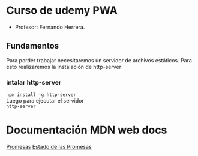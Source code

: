 
# Curso de udemy PWA 

- Profesor: Fernando Herrera. 

## Fundamentos

Para porder trabajar necesitaremos un servidor de archivos estáticos. Para esto realizaremos la instalación de http-server
### intalar  http-server
`npm install -g http-server`<br>
Luego para ejecutar el servidor<br>
 `http-server`

# Documentación MDN web docs
[Promesas](https://developer.mozilla.org/es/docs/Web/JavaScript/Referencia/Objetos_globales/Promise/prototype)
[Estado de las Promesas](Doc/estados-de-las-promesas.pdf)